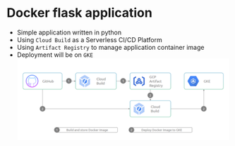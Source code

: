 # Docker flask application
- Simple application written in python
- Using `Cloud Build` as a Serverless CI/CD Platform
- Using `Artifact Registry` to manage application container image
- Deployment will be on `GKE`
![Project Diagram](Diagram.png)
